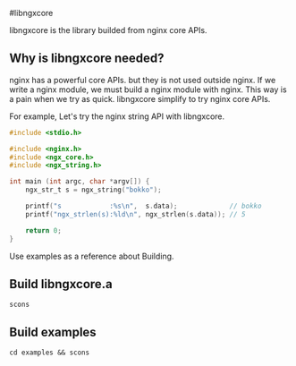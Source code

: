 #libngxcore

libngxcore is the library builded from nginx core APIs.

## Why is libngxcore needed?

nginx has a powerful core APIs. but they is not used outside nginx.
If we write a nginx module, we must build a nginx module with nginx.
This way is a pain when we try as quick. libngxcore simplify to try nginx core APIs.


For example, Let's try the nginx string API with libngxcore.

```string.c
#include <stdio.h>

#include <nginx.h>
#include <ngx_core.h>
#include <ngx_string.h>

int main (int argc, char *argv[]) {
    ngx_str_t s = ngx_string("bokko");

    printf("s            :%s\n",  s.data);             // bokko
    printf("ngx_strlen(s):%ld\n", ngx_strlen(s.data)); // 5

    return 0;
}
```

Use examples as a reference about Building.

## Build libngxcore.a

```
scons
```

## Build examples

```
cd examples && scons
```
